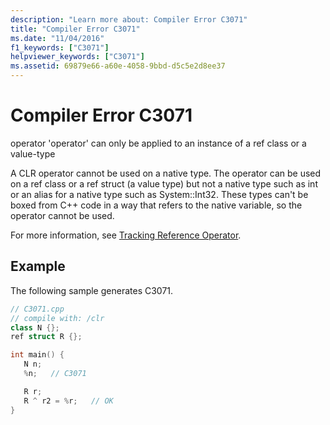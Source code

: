 ```yaml
---
description: "Learn more about: Compiler Error C3071"
title: "Compiler Error C3071"
ms.date: "11/04/2016"
f1_keywords: ["C3071"]
helpviewer_keywords: ["C3071"]
ms.assetid: 69879e66-a60e-4058-9bbd-d5c5e2d8ee37
---
```

# Compiler Error C3071

operator 'operator' can only be applied to an instance of a ref class or a value-type

A CLR operator cannot be used on a native type. The operator can be used on a ref class or a ref struct (a value type) but not a native type such as int or an alias for a native type such as System::Int32. These types can't be boxed from C++ code in a way that refers to the native variable, so the operator cannot be used.

For more information, see [Tracking Reference Operator](../../extensions/tracking-reference-operator-cpp-component-extensions.md).

## Example

The following sample generates C3071.

```cpp
// C3071.cpp
// compile with: /clr
class N {};
ref struct R {};

int main() {
   N n;
   %n;   // C3071

   R r;
   R ^ r2 = %r;   // OK
}
```
